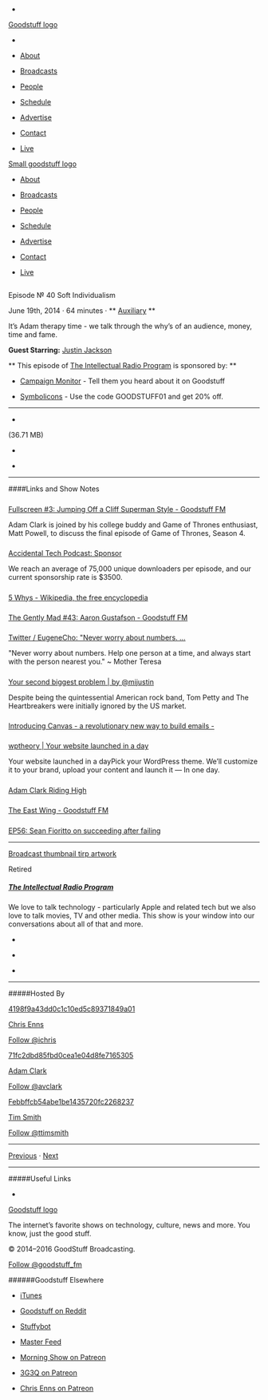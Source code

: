 

-
[Goodstuff logo](http://www.goodstuff.fm/)[](/assets/goodstuff_logo-17c1fe6f378352de5d7345f76152130b.svg)

-


-  [About](/about)

-  [Broadcasts](/broadcasts)

-  [People](/people)

-  [Schedule](/schedule)

-  [Advertise](/advertise)

-  [Contact](/contact)

-  [Live](/live)


[Small goodstuff logo](http://www.goodstuff.fm/)[](/assets/small_goodstuff_logo-bf032e72b9ec41494f4d90905f1ad619.svg)


-  [About](/about)

-  [Broadcasts](/broadcasts)

-  [People](/people)

-  [Schedule](/schedule)

-  [Advertise](/advertise)

-  [Contact](/contact)

-  [Live](/live)


##
Episode № 40
Soft Individualism


June 19th, 2014
&middot;
64
minutes
&middot;
**
[Auxiliary](/auxiliary/10)
**


It&rsquo;s Adam therapy time - we talk through the why&rsquo;s of an audience, money, time and fame.


**Guest Starring:**
[Justin Jackson](/people/justin-jackson)


**
This episode of
[The Intellectual Radio Program](/tirp)
is sponsored by:
**


-  [Campaign Monitor](http://www.campaignmonitor.com/) - Tell them you heard about it on Goodstuff

-  [Symbolicons](http://symbolicons.com) - Use the code GOODSTUFF01 and get 20% off.


------------------------------


-
[](https://goodstuffs3.s3.amazonaws.com/uploads/tirp-40.mp3)(36.71 MB)

-
[](http://twitter.com/intent/tweet?text=The%20Intellectual%20Radio%20Program%20%E2%84%96%2040%20on%20@goodstuff_fm%20-%20http://goodstuff.fm/tirp/40)

-
[](http://www.facebook.com/sharer/sharer.php?u=http://goodstuff.fm/tirp/40)


------------------------------


####Links and Show Notes

#####
[Fullscreen #3: Jumping Off a Cliff Superman Style - Goodstuff FM](http://goodstuff.fm/fullscreen/3)


Adam Clark is joined by his college buddy and Game of Thrones enthusiast, Matt Powell, to discuss the final episode of Game of Thrones, Season 4.


#####
[Accidental Tech Podcast: Sponsor](http://atp.fm/sponsor/)


We reach an average of 75,000 unique downloaders per episode, and our current sponsorship rate is $3500.


#####
[5 Whys - Wikipedia, the free encyclopedia](http://en.wikipedia.org/wiki/5_Whys)


#####
[The Gently Mad #43: Aaron Gustafson - Goodstuff FM](http://www.goodstuff.fm/thegentlymad/43)


#####
[Twitter / EugeneCho: "Never worry about numbers. ...](https://twitter.com/EugeneCho/status/479284725857542144)


"Never worry about numbers. Help one person at a time, and always start with the person nearest you." ~ Mother Teresa


#####
[Your second biggest problem | by @mijustin](http://justinjackson.ca/your-second-biggest-problem/)


Despite being the quintessential American rock band, Tom Petty and The Heartbreakers were initially ignored by the US market.


#####
[Introducing Canvas - a revolutionary new way to build emails -](https://www.campaignmonitor.com/blog/post/4211/introducing-canvas-a-new-way-to-build-emails)


#####
[wptheory | Your website launched in a day](http://wptheory.net/)


Your website launched in a dayPick your WordPress theme. We’ll customize it to your brand, upload your content and launch it — In one day.


#####
[Adam Clark Riding High](http://cl.ly/image/3V1F1Q2m2k0Y)


#####
[The East Wing - Goodstuff FM](http://goodstuff.fm/theeastwing)


#####
[EP56: Sean Fioritto on succeeding after failing](http://productpeople.tv/2014/06/19/ep56-sean/)


------------------------------


[Broadcast thumbnail tirp artwork](/tirp)[](https://goodstuffs3.s3.amazonaws.com/uploads/broadcast/image/15/broadcast_thumbnail_tirp_artwork.png)

Retired


##### [The Intellectual Radio Program](/tirp)


We love to talk technology - particularly Apple and related tech but we also love to talk movies, TV and other media. This show is your window into our conversations about all of that and more.

-
[](https://itunes.apple.com/us/podcast/intellectual-radio-program/id682246844)

-
[](/tirp/feed)

-
[](mailto:chris@goodstuff.fm?cc=sponsorship%40goodstuff.fm&subject=%5BGoodStuff%20FM%5D%20Sponsorship%20Inquiry%20for%20The%20Intellectual%20Radio%20Program)


------------------------------


#####Hosted By


[4198f9a43dd0c1c10ed5c89371849a01](/people/chris-enns)[](http://gravatar.com/avatar/4198f9a43dd0c1c10ed5c89371849a01.png?s=300&r=pg)

[Chris Enns](/people/chris-enns)


[Follow @ichris](https://twitter.com/ichris)


[71fc2dbd85fbd0cea1e04d8fe7165305](/people/avclark)[](http://gravatar.com/avatar/71fc2dbd85fbd0cea1e04d8fe7165305.png?s=300&r=pg)

[Adam Clark](/people/avclark)


[Follow @avclark](https://twitter.com/avclark)


[Febbffcb54abe1be1435720fc2268237](/people/ttimsmith)[](http://gravatar.com/avatar/febbffcb54abe1be1435720fc2268237.png?s=300&r=pg)

[Tim Smith](/people/ttimsmith)


[Follow @ttimsmith](https://twitter.com/ttimsmith)


------------------------------


[Previous](/tirp/39)
&middot;
[Next](/tirp/41)


------------------------------


#####Useful Links

-
[](mailto:chris@goodstuff.fm?subject=%5BGoodstuff%20FM%5D%20Feedback%20for%20The%20Intellectual%20Radio%20Program)


[Goodstuff logo](http://www.goodstuff.fm/)[](/assets/goodstuff_logo-17c1fe6f378352de5d7345f76152130b.svg)


The internet’s favorite shows on technology, culture, news and more. You know, just the good stuff.


&copy; 2014&ndash;2016 GoodStuff Broadcasting.

[Follow @goodstuff_fm](https://twitter.com/goodstufffm)


######Goodstuff Elsewhere

-  [iTunes](https://itunes.apple.com/us/artist/goodstuff-fm/id843385597?mt=2)

-  [Goodstuff on Reddit](https://www.reddit.com/r/Goodstuff_fm/)

-  [Stuffybot](http://stuffybot.goodstuff.fm)

-  [Master Feed](/master/feed)

-  [Morning Show on Patreon](https://www.patreon.com/morningshow)

-  [3G3Q on Patreon](https://www.patreon.com/3g3q)

-  [Chris Enns on Patreon](https://www.patreon.com/ichris)
